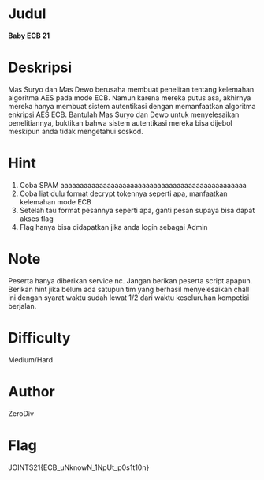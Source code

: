 # Judul
**Baby ECB 21**

# Deskripsi
Mas Suryo dan Mas Dewo berusaha membuat penelitan tentang kelemahan algoritma AES pada mode ECB. Namun karena mereka putus asa, akhirnya mereka hanya membuat sistem autentikasi dengan memanfaatkan algoritma enkripsi AES ECB. Bantulah Mas Suryo dan Dewo untuk menyelesaikan penelitiannya, buktikan bahwa sistem autentikasi mereka bisa dijebol meskipun anda tidak mengetahui soskod.

# Hint
1. Coba SPAM aaaaaaaaaaaaaaaaaaaaaaaaaaaaaaaaaaaaaaaaaaaaaaaa
2. Coba liat dulu format decrypt tokennya seperti apa, manfaatkan kelemahan mode ECB
3. Setelah tau format pesannya seperti apa, ganti pesan supaya bisa dapat akses flag
4. Flag hanya bisa didapatkan jika anda login sebagai Admin

# Note
Peserta hanya diberikan service nc. Jangan berikan peserta script apapun.
Berikan hint jika belum ada satupun tim yang berhasil menyelesaikan chall ini dengan syarat waktu sudah lewat 1/2 dari waktu keseluruhan kompetisi berjalan.

# Difficulty
Medium/Hard

# Author
ZeroDiv

# Flag
JOINTS21{ECB_uNknowN_1NpUt_p0s1t10n}
